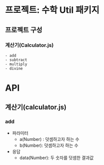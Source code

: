 # 프로젝트: 수학 Util 패키지
## 프로젝트 구성
### 계산기(Calculator.js)
    - add
    - subtract
    - multiply
    - divine
# API
## 계산기(calculator.js)
### add
* 파라미터
    - a(Number) : 덧셈하고자 하는 수
    - b(Number): 덧셈하고자 하는 수
* 응답
	- data(Number): 두 숫자를 덧셈한 결과값